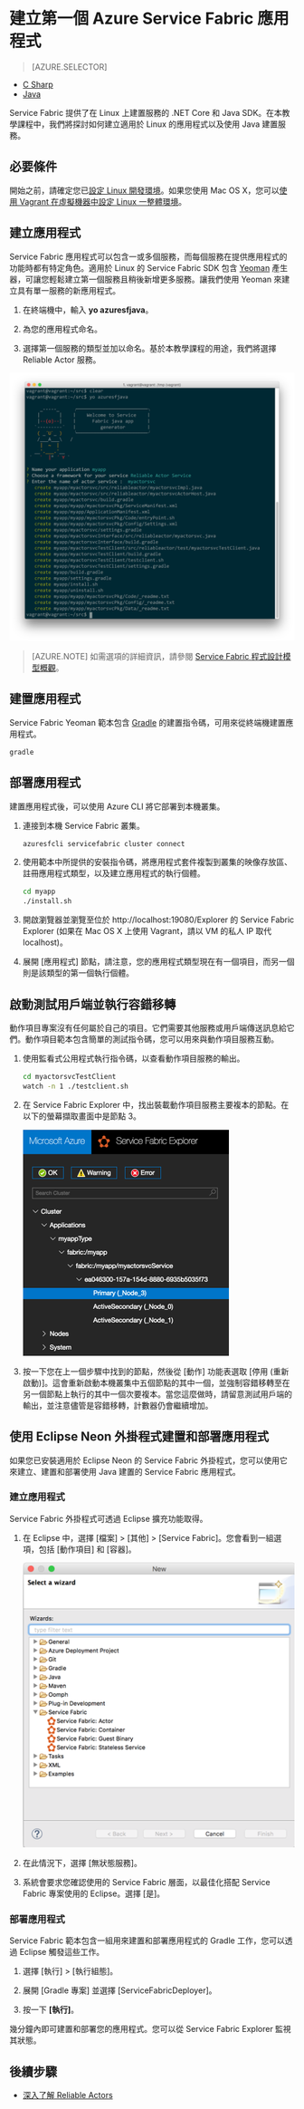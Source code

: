 <properties
   pageTitle="使用 Java 在 Linux 上建立第一個 Service Fabric 應用程式 | Microsoft Azure"
   description="使用 Java 建立和部署 Service Fabric 應用程式"
   services="service-fabric"
   documentationCenter="java"
   authors="seanmck"
   manager="timlt"
   editor=""/>

<tags
   ms.service="service-fabric"
   ms.devlang="java"
   ms.topic="hero-article"
   ms.tgt_pltfrm="NA"
   ms.workload="NA"
   ms.date="09/28/2016"
   ms.author="seanmck"/>


# 建立第一個 Azure Service Fabric 應用程式

> [AZURE.SELECTOR]
- [C Sharp](service-fabric-create-your-first-application-in-visual-studio.md)
- [Java](service-fabric-create-your-first-linux-application-with-java.md)

Service Fabric 提供了在 Linux 上建置服務的 .NET Core 和 Java SDK。在本教學課程中，我們將探討如何建立適用於 Linux 的應用程式以及使用 Java 建置服務。

## 必要條件

開始之前，請確定您已[設定 Linux 開發環境](service-fabric-get-started-linux.md)。如果您使用 Mac OS X，您可以[使用 Vagrant 在虛擬機器中設定 Linux 一整體環境](service-fabric-get-started-mac.md)。

## 建立應用程式

Service Fabric 應用程式可以包含一或多個服務，而每個服務在提供應用程式的功能時都有特定角色。適用於 Linux 的 Service Fabric SDK 包含 [Yeoman](http://yeoman.io/) 產生器，可讓您輕鬆建立第一個服務且稍後新增更多服務。讓我們使用 Yeoman 來建立具有單一服務的新應用程式。

1. 在終端機中，輸入 **yo azuresfjava**。

2. 為您的應用程式命名。

3. 選擇第一個服務的類型並加以命名。基於本教學課程的用途，我們將選擇 Reliable Actor 服務。

  ![適用於 Java 的 Service Fabric Yeoman 產生器][sf-yeoman]

>[AZURE.NOTE] 如需選項的詳細資訊，請參閱 [Service Fabric 程式設計模型概觀](service-fabric-choose-framework.md)。

## 建置應用程式

Service Fabric Yeoman 範本包含 [Gradle](https://gradle.org/) 的建置指令碼，可用來從終端機建置應用程式。

  ```bash
  gradle
  ```

## 部署應用程式

建置應用程式後，可以使用 Azure CLI 將它部署到本機叢集。

1. 連接到本機 Service Fabric 叢集。

    ```bash
    azuresfcli servicefabric cluster connect
    ```

2. 使用範本中所提供的安裝指令碼，將應用程式套件複製到叢集的映像存放區、註冊應用程式類型，以及建立應用程式的執行個體。

    ```bash
    cd myapp
    ./install.sh
    ```

3. 開啟瀏覽器並瀏覽至位於 http://localhost:19080/Explorer 的 Service Fabric Explorer (如果在 Mac OS X 上使用 Vagrant，請以 VM 的私人 IP 取代 localhost)。

4. 展開 [應用程式] 節點，請注意，您的應用程式類型現在有一個項目，而另一個則是該類型的第一個執行個體。

## 啟動測試用戶端並執行容錯移轉

動作項目專案沒有任何屬於自己的項目。它們需要其他服務或用戶端傳送訊息給它們。動作項目範本包含簡單的測試指令碼，您可以用來與動作項目服務互動。

1. 使用監看式公用程式執行指令碼，以查看動作項目服務的輸出。

    ```bash
    cd myactorsvcTestClient
    watch -n 1 ./testclient.sh
    ```

2. 在 Service Fabric Explorer 中，找出裝載動作項目服務主要複本的節點。在以下的螢幕擷取畫面中是節點 3。

    ![在 Service Fabric Explorer 中尋找主要複本][sfx-primary]

3. 按一下您在上一個步驟中找到的節點，然後從 [動作] 功能表選取 [停用 (重新啟動)]。這會重新啟動本機叢集中五個節點的其中一個，並強制容錯移轉至在另一個節點上執行的其中一個次要複本。當您這麼做時，請留意測試用戶端的輸出，並注意儘管是容錯移轉，計數器仍會繼續增加。

## 使用 Eclipse Neon 外掛程式建置和部署應用程式

如果您已安裝適用於 Eclipse Neon 的 Service Fabric 外掛程式，您可以使用它來建立、建置和部署使用 Java 建置的 Service Fabric 應用程式。

### 建立應用程式

Service Fabric 外掛程式可透過 Eclipse 擴充功能取得。

1. 在 Eclipse 中，選擇 [檔案] > [其他] > [Service Fabric]。您會看到一組選項，包括 [動作項目] 和 [容器]。

    ![Eclipse 中的 Service Fabric 範本][sf-eclipse-templates]

2. 在此情況下，選擇 [無狀態服務]。

3. 系統會要求您確認使用的 Service Fabric 層面，以最佳化搭配 Service Fabric 專案使用的 Eclipse。選擇 [是]。

### 部署應用程式

Service Fabric 範本包含一組用來建置和部署應用程式的 Gradle 工作，您可以透過 Eclipse 觸發這些工作。

1. 選擇 [執行] > [執行組態]。

2. 展開 [Gradle 專案] 並選擇 [ServiceFabricDeployer]。

3. 按一下 **[執行]**。

幾分鐘內即可建置和部署您的應用程式。您可以從 Service Fabric Explorer 監視其狀態。

## 後續步驟

- [深入了解 Reliable Actors](service-fabric-reliable-actors-introduction.md)

<!-- Images -->
[sf-yeoman]: ./media/service-fabric-create-your-first-linux-application-with-java/sf-yeoman.png
[sfx-primary]: ./media/service-fabric-create-your-first-linux-application-with-java/sfx-primary.png
[sf-eclipse-templates]: ./media/service-fabric-create-your-first-linux-application-with-java/sf-eclipse-templates.png

<!---HONumber=AcomDC_0928_2016-->